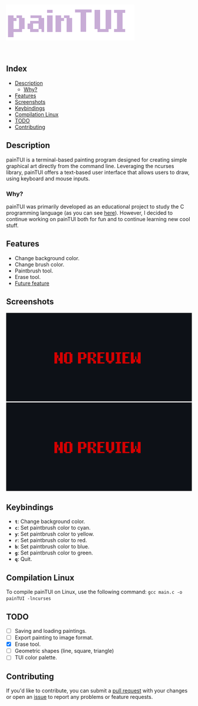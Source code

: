 ![painTUI](Img/painTUI.png)

<div style="display: inline;">
    <img src="https://img.shields.io/badge/written in-C-C8ACD6" alt=""/>
    <img src="https://img.shields.io/badge/version-v0.0.1-C8ACD6" alt=""/>
</div>


## Index
- [Description](#description)
    - [Why?](#why)
- [Features](#features)
- [Screenshots](#screenshots)
- [Keybindings](#keybindings)
- [Compilation Linux](#compilation-linux)
- [TODO](#todo)
- [Contributing](#contributing)

## Description
painTUI is a terminal-based painting program designed for creating simple graphical art directly from the command line. Leveraging the ncurses library, painTUI offers a text-based user interface that allows users to draw, using keyboard and mouse inputs.

### Why?
painTUI was primarily developed as an educational project to study the C programming language (as you can see [here](https://github.com/rdWei/exercise/tree/main/c/painTUI)). However, I decided to continue working on painTUI both for fun and to continue learning new cool stuff.

## Features

- Change background color. 
- Change brush color.
- Paintbrush tool.
- Erase tool.
- [Future feature](https://github.com/rdWei/painTUI#TODO)

## Screenshots

![noPrew](Img/noPrev.png)
<br>
![noPrew](Img/noPrev.png)

## Keybindings

- **`t`**: Change background color.
- **`c`**: Set paintbrush color to cyan.
- **`y`**: Set paintbrush color to yellow.
- **`r`**: Set paintbrush color to red.
- **`b`**: Set paintbrush color to blue.
- **`g`**: Set paintbrush color to green.
- **`q`**: Quit.

## Compilation Linux

To compile painTUI on Linux, use the following command: `gcc main.c -o painTUI -lncurses`

## TODO

- [ ] Saving and loading paintings.
- [ ] Export painting to image format.
- [X] Erase tool.
- [ ] Geometric shapes (line, square, triangle)
- [ ] TUI color palette.

## Contributing
If you'd like to contribute, you can submit a [pull request](https://github.com/rdWei/painTUI/pulls) with your changes or open an [issue](https://github.com/rdWei/painTUI/pulls) to report any problems or feature requests.
